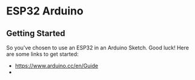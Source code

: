 # ESP32 Arduino

## Getting Started

So you've chosen to use an ESP32 in an Arduino Sketch. Good luck! Here are some links to get started:
* https://www.arduino.cc/en/Guide
* 